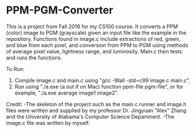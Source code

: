 # PPM-PGM-Converter

This is a project from Fall 2018 for my CS100 course.  It converts a PPM (color) image to PGM (grayscale) given an input file like the example in the repository.  Functions found in image.c include extractions of red, green, and blue from each pixel, and conversion from PPM to PGM using methods of average pixel value, lightness range, and luminosity.  Main.c then tests and runs the functions.

To Run: 
1. Compile image.c and main.c using "gcc -Wall -std=c99 image.c main.c".
2. Run using "./a.exe (a.out if on Mac) function ppm-file pgm-file", or for example, "./a.exe average image1 image2".

Credit:
-The skeleton of the project such as the main.c runner and image.h files were written and supplied by my professor Dr. Jingyuan "Alex" Zhang and the University of Alabama's Computer Science Department.
-The image.c file was written by myself.
